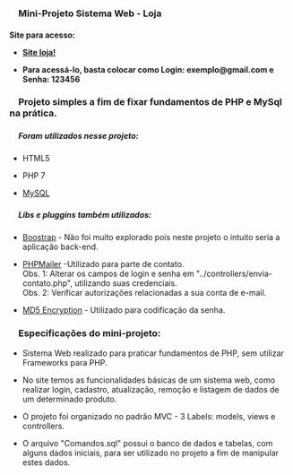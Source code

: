 <h3><svg aria-hidden="true" class="octicon octicon-link" height="16" version="1.1" viewBox="0 0 16 16" width="16"></svg></a>Mini-Projeto Sistema Web - Loja</h3>

<h4>Site para acesso:
<ul>
  <li>
    <p><a href="https://gugamelodevphp.000webhostapp.com" target="_blank">Site loja!</a></p>
  </li>
  <li>
    <p>Para acessá-lo, basta colocar como Login: <b>exemplo@gmail.com</b> e Senha: <b>123456</b></p>
  </li>
</ul>
</h4>

<h3><svg aria-hidden="true" class="octicon octicon-link" height="16" version="1.1" viewBox="0 0 16 16" width="16"></svg></a>Projeto simples a fim de fixar fundamentos de PHP e MySql na prática.</h4>
<h5><svg aria-hidden="true" class="octicon octicon-link" height="16" version="1.1" viewBox="0 0 16 16" width="16"></svg></a>Foram utilizados nesse projeto:</h5>

<ul>
  <li>
    <p>HTML5</p>
  </li>
  <li>
    <p>PHP 7</p>
  </li>
  <li>
    <p><a href="https://www.mysql.com/downloads/" target="_blank">MySQL</a></p>
  </li>
</ul>

<h5><svg aria-hidden="true" class="octicon octicon-link" height="16" version="1.1" viewBox="0 0 16 16" width="16"></svg></a>Libs e pluggins também utilizados:</h5>

<ul>
  <li>
    <p><a href="https://getbootstrap.com/docs/3.3/" target="_blank">Boostrap</a> - 
        Não foi muito explorado pois neste projeto o intuito seria a aplicação back-end.</p>
  </li>
  <li>
    <p><a href="https://github.com/PHPMailer/PHPMailer" target="_blank">PHPMailer</a> -Utilizado para parte de contato. 
            <br/> Obs. 1: Alterar os campos de login e senha em "../controllers/envia-contato.php", utilizando suas credenciais.
            <br/> Obs. 2: Verificar autorizações relacionadas a sua conta de e-mail.
      </p>
  </li>
  <li>
    <p><a href="http://md5encryption.com/" target="_blank">MD5 Encryption</a> - 
        Utilizado para codificação da senha.</p>
  </li>
</ul>

<h3><svg aria-hidden="true" class="octicon octicon-link" height="16" version="1.1" viewBox="0 0 16 16" width="16"></svg></a>Especificações do mini-projeto: </h3>
<ul>
  <li>
    <p>Sistema Web realizado para praticar fundamentos de PHP, sem utilizar Frameworks para PHP.</p>
  </li>
  <li>
    <p>No site temos as funcionalidades básicas de um sistema web, como realizar login, cadastro, atualização, 
    remoção e listagem de dados de um determinado produto.</p>
  </li>
  <li>
    <p>O projeto foi organizado no padrão MVC - 3 Labels: models, views e controllers.</p>
  </li>
  <li>
    <p>O arquivo "Comandos.sql" possui o banco de dados e tabelas, com 
    alguns dados iniciais, para ser utilizado no projeto a fim de manipular estes dados.</p>
  </li>
</ul>

